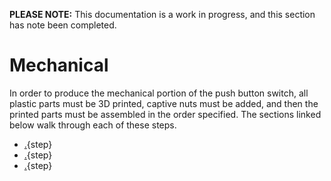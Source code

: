 **PLEASE NOTE:** This documentation is a work in progress, and this section has note been completed.

# Mechanical

In order to produce the mechanical portion of the push button switch, all plastic parts must be 3D printed, captive nuts must be added, and then the printed parts must be assembled in the order specified. The sections linked below walk through each of these steps.
 
* [.](./print.md){step}
* [.](./captive_nuts.md){step}
* [.](./assemble.md){step}

